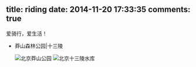 title: riding
date: 2014-11-20 17:33:35
comments: true
---
爱骑行，爱生活！

- 莽山森林公园|十三陵
    
    <img src="http://7xlmfk.com1.z0.glb.clouddn.com/riding/mangshan1.jpg" alt="北京莽山公园" />

    <img src="http://7xlmfk.com1.z0.glb.clouddn.com/riding/mangshan2.jpg" alt="北京十三陵水库" />

